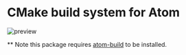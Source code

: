 # CMake build system for Atom

![preview](https://cloud.githubusercontent.com/assets/6578840/26652684/991b5b84-4605-11e7-80be-ac90e393fda8.gif)

** Note this package requires [atom-build](https://github.com/noseglid/atom-build) to be installed.
